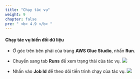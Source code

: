 ```yaml
---
title: "Chạy tác vụ"
weight: 9
chapter: false
pre: " <b> 4.9 </b> "
---
```


#### Chạy tác vụ biến đổi dữ liệu
- Ở góc trên bên phải của trang **AWS Glue Studio**, nhấn **Run**.
- Chuyển sang tab **Runs** để xem trạng thái của tác vụ.
![](../../../images/4.transforming/33.png)

- Nhấn vào **Job Id** để theo dõi tiến trình chạy của tác vụ.
![](../../../images/4.transforming/34.png)
